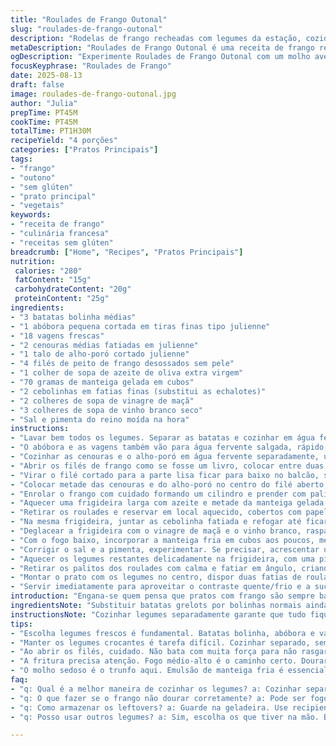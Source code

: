 ```yaml
---
title: "Roulades de Frango Outonal"
slug: "roulades-de-frango-outonal"
description: "Rodelas de frango recheadas com legumes da estação, cozidos al dente, enroladas e douradas na frigideira. Molho emulsificado com vinho branco e vinagre, manteiga fria para textura aveludada. Legumes variados: batata bolinha, cenoura, alho-poró, e substituição do páprica por abóbora e vagem verde fresca. Receita sem glúten, lactose, ovos e nozes, feita para quatro porções generosas, ótima para prato principal na época de outono. Técnicas de preparo e truques para manter suculência do frango e textura dos legumes."
metaDescription: "Roulades de Frango Outonal é uma receita de frango recheado com legumes da estação, harmonizando sabor e textura."
ogDescription: "Experimente Roulades de Frango Outonal com um molho aveludado. Sabor e técnica para um prato marcante na sua mesa."
focusKeyphrase: "Roulades de Frango"
date: 2025-08-13
draft: false
image: roulades-de-frango-outonal.jpg
author: "Julia"
prepTime: PT45M
cookTime: PT45M
totalTime: PT1H30M
recipeYield: "4 porções"
categories: ["Pratos Principais"]
tags:
- "frango"
- "outono"
- "sem glúten"
- "prato principal"
- "vegetais"
keywords:
- "receita de frango"
- "culinária francesa"
- "receitas sem glúten"
breadcrumb: ["Home", "Recipes", "Pratos Principais"]
nutrition: 
 calories: "280"
 fatContent: "15g"
 carbohydrateContent: "20g"
 proteinContent: "25g"
ingredients:
- "3 batatas bolinha médias"
- "1 abóbora pequena cortada em tiras finas tipo julienne"
- "18 vagens frescas"
- "2 cenouras médias fatiadas em julienne"
- "1 talo de alho-poró cortado julienne"
- "4 filés de peito de frango desossados sem pele"
- "1 colher de sopa de azeite de oliva extra virgem"
- "70 gramas de manteiga gelada em cubos"
- "2 cebolinhas em fatias finas (substitui as echalotes)"
- "2 colheres de sopa de vinagre de maçã"
- "3 colheres de sopa de vinho branco seco"
- "Sal e pimenta do reino moída na hora"
instructions:
- "Lavar bem todos os legumes. Separar as batatas e cozinhar em água fervente salgada até ficarem firmes, ainda al dente. Escorrer e deixar esfriar rápido na pia com água fria. Cortar as batatas ao meio."
- "O abóbora e as vagens também vão para água fervente salgada, rápido, uns 3 minutos para manter crocância. Cuidado para não passar do ponto, legumes devem ter mordida."
- "Cozinhar as cenouras e o alho-poró em água fervente separadamente, uns 4 minutos. Jogar em água fria para interromper cozimento. Escorrer tudo muito bem, sem um pingo a mais de água, esse segredo é crucial pra não ficar aguado na hora de servir."
- "Abrir os filés de frango como se fosse um livro, colocar entre duas películas plásticas e bater suavemente com um martelo próprio para carne, tentando deixar um retângulo uniforme, não muito fino para não rasgar, uns 3 mm de espessura ideal."
- "Virar o filé cortado para a parte lisa ficar para baixo no balcão, salgar e pimentar com moderação, a mão firme mas sem exagero. Alho e outras especiarias deixam o sabor mais intenso, mas o básico já é suficiente para valorizar o frango."
- "Colocar metade das cenouras e do alho-poró no centro do filé aberto, não colocar muito para a enrolada não romper depois. Efeito visual fica bonito e a mordida no meio é mais agradável. O restante dos legumes será para acompanhamento direto no prato."
- "Enrolar o frango com cuidado formando um cilindro e prender com palitos de madeira ou palitos de dente para não abrir no cozimento. Esse detalhe faz toda a diferença para que o recheio fique no lugar e o frango mantenha formato."
- "Aquecer uma frigideira larga com azeite e metade da manteiga gelada para evitar que queime facilmente. Colocar os roulades e deixar dourar em fogo médio-alto, cerca de 8 minutos de cada lado. O frango precisa estar levemente firme ao toque e cor dourada uniforme."
- "Retirar os roulades e reservar em local aquecido, cobertos com papel alumínio ou prato invertido para manter quente sem suor."
- "Na mesma frigideira, juntar as cebolinha fatiada e refogar até ficarem translúcidas, mais ou menos 2-3 minutos, com cuidado para não queimar, mexer sempre."
- "Deglacear a frigideira com o vinagre de maçã e o vinho branco, raspando o fundo para soltar todos os sabores que ficaram grudados durante o dourar do frango. O líquido deve reduzir quase ao ponto de xarope, isso leva uns 5 a 7 minutos em fogo médio."
- "Com o fogo baixo, incorporar a manteiga fria em cubos aos poucos, mexendo vigorosamente com um batedor de arame para emulsionar, virar um molho sedoso e espesso. Evite ferver aqui para não talhar, o calor deve ser suave. Essa técnica é fundamental para um molho brilhante."
- "Corrigir o sal e a pimenta, experimentar. Se precisar, acrescentar uma colherinha de água quente para ajustar a textura do molho, sem perder a cremosidade."
- "Aquecer os legumes restantes delicadamente na frigideira, com uma pitada de sal e uma colherinha de manteiga, só até aquecer, sem refogar demais para não perder crocância."
- "Retirar os palitos dos roulades com calma e fatiar em ângulo, criando fatias diagonais mais charmosas e que entregam uma textura macia ao morder."
- "Montar o prato com os legumes no centro, dispor duas fatias de roulade sobre eles, cobrir com o molho quente e brilhante."
- "Servir imediatamente para aproveitar o contraste quente/frio e a suculência do frango. Aí, só ouvir o estalo do garfo e o perfume do molho final - nada mais."
introduction: "Engana-se quem pensa que pratos com frango são sempre básicos. Esse enrolado aqui, recheado com legumes de outono, traz aromas intensos e diferentes texturas para o prato. A adição de abóbora inverteu o clássico original e garantiu uma doçura suave sem esforço. O truque da manteiga fria no molho faz toda a diferença na cremosidade e na aparência. Frango apertado que não desmancha é resultado de uma boa técnica de enrolar e prender, algo que aprendi na prática depois de muitos fracassos. Faça devagar, teste o ponto do frango com o dedo, não confie só no relógio."
ingredientsNote: "Substituir batatas grelots por bolinhas normais ainda funciona bem, só evita as muito grandes, truncam a textura. A abóbora traz mais sabor e cor, já troca o inaudível páprica das receitas francesas por um toque brasileiro. Vagem fresca do mercado funciona melhor que congelada e retém aquela crocância. Na falta de manteiga sem lactose, pode usar manteiga ghee ou gordura vegetal de boa qualidade. Cebola francesa substituída por cebolinha tem sabor mais suave e aroma delicado, deixando o molho menos pesado e mais interessante. O vinagre de maçã conversa melhor com o perfil nacional."
instructionsNote: "Cozinhar legumes separadamente garante que tudo fique no ponto, nada misturado demais. Lavar em água fria interrompe cocção, truque para manter as cores vibrantes. Bater o filé de frango com cuidado evita rasgos que costumam arruinar o prato. O uso de duas películas plásticas no bate-bate ajuda a limpar e facilita manuseio. A redução do molho é ponto chave: olha para redução com os olhos, não tempo. O toque final da manteiga fria no molho é aquele segredo dos chefs para emulsão perfeita, não pule-step. Reaqueça legumes rapidamente, quitando risco de perder crocância, com manteiga, sal e sempre cuidado no fogo. Servir quente, sei que todo mundo já queimou a língua, mas aqui, vale a pena."
tips:
- "Escolha legumes frescos é fundamental. Batatas bolinha, abóbora e vagem são ótimas. Não use legumes murchos, mudam sabor. Batatas podem ser trocadas por outras menores. E a abóbora dá um toque doce, sem superações."
- "Manter os legumes crocantes é tarefa difícil. Cozinhar separado, sempre. Água fria para parar o cozimento rápido. Esses truques garantem cor vibrante e textura. Se for usar vagem congelada, escolha a mais fresca possível, senão, a crocância vai embora."
- "Ao abrir os filés, cuidado. Não bata com muita força para não rasgar. Certifique-se de ter a espessura ideal. A junção de temperos é sutil. Sal e pimenta apenas. Alho não é preciso, e com um toque só, o frango se valoriza."
- "A fritura precisa atenção. Fogo médio-alto é o caminho certo. Dourar todos os lados é essencial. Frango deve ficar levemente firme ao toque. Se não, está cru. Depois que dourou, reserve em local quente. O papel alumínio é amigo nesse momento."
- "O molho sedoso é o trunfo aqui. Emulsão de manteiga fria é essencial. Não pode ferver. Um batedor de arame faz milagres. Teste o sabor várias vezes. Se o molho estiver pesado, uma colherinha de água quente resolve. Deve ficar leve e brilhante."
faq:
- "q: Qual é a melhor maneira de cozinhar os legumes? a: Cozinhar separado é crucial. Água fervente, sal. Tempo conta. Melhor manter a crocância. Lave em água fria antes de escorrer."
- "q: O que fazer se o frango não dourar corretamente? a: Pode ser fogo muito alto ou frigideira fria. Vire após 8 minutos. Se não dourou, cuide mais do calor. Sal e pimenta ajudam, mas não em desequilíbrio."
- "q: Como armazenar os leftovers? a: Guarde na geladeira. Use recipiente fechado. Se não for comer rápido, congele. Receita mantém a umidade do frango, mas não por muito tempo. Uma semana carece de atenção."
- "q: Posso usar outros legumes? a: Sim, escolha os que tiver na mão. Brócolis, abobrinha, até batata-doce, mas tenha cuidado: cada um tem tempo de cozimento diferente. Substituições podem mudar o perfil de sabor."

---
```


